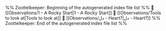 %% Zoottelkeeper: Beginning of the autogenerated index file list  %%
📄 [[Observations/1 - A Rocky Start|1 - A Rocky Start]]
📄 [[Observations/Tools to look at|Tools to look at]]
📄 [[Observations/دل - Heart?|دل - Heart?]]
%% Zoottelkeeper: End of the autogenerated index file list  %%
